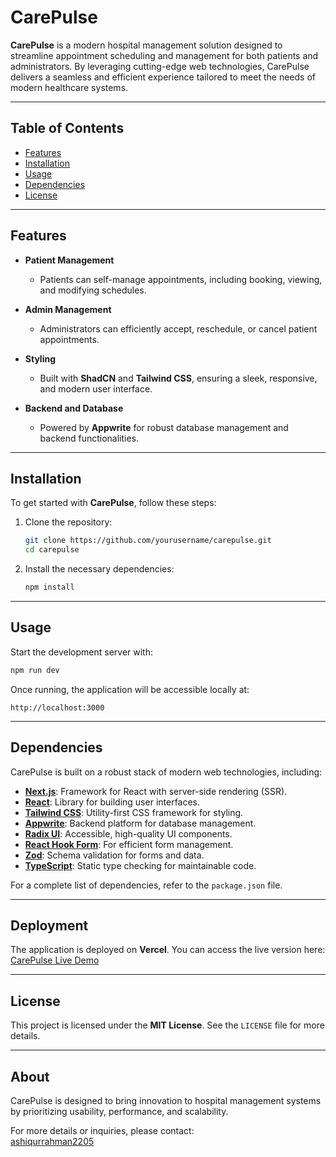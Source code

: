 # CarePulse

**CarePulse** is a modern hospital management solution designed to streamline appointment scheduling and management for both patients and administrators. By leveraging cutting-edge web technologies, CarePulse delivers a seamless and efficient experience tailored to meet the needs of modern healthcare systems.

---

## Table of Contents
- [Features](#features)
- [Installation](#installation)
- [Usage](#usage)
- [Dependencies](#dependencies)
- [License](#license)

---

## Features

- **Patient Management**  
  - Patients can self-manage appointments, including booking, viewing, and modifying schedules.

- **Admin Management**  
  - Administrators can efficiently accept, reschedule, or cancel patient appointments.

- **Styling**  
  - Built with **ShadCN** and **Tailwind CSS**, ensuring a sleek, responsive, and modern user interface.

- **Backend and Database**  
  - Powered by **Appwrite** for robust database management and backend functionalities.

---

## Installation

To get started with **CarePulse**, follow these steps:

1. Clone the repository:  
   ```bash
   git clone https://github.com/yourusername/carepulse.git
   cd carepulse
   ```

2. Install the necessary dependencies:  
   ```bash
   npm install
   ```

---

## Usage

Start the development server with:  
```bash
npm run dev
```

Once running, the application will be accessible locally at:  
```  
http://localhost:3000
```

---

## Dependencies

CarePulse is built on a robust stack of modern web technologies, including:

- **[Next.js](https://nextjs.org/)**: Framework for React with server-side rendering (SSR).  
- **[React](https://reactjs.org/)**: Library for building user interfaces.  
- **[Tailwind CSS](https://tailwindcss.com/)**: Utility-first CSS framework for styling.  
- **[Appwrite](https://appwrite.io/)**: Backend platform for database management.  
- **[Radix UI](https://www.radix-ui.com/)**: Accessible, high-quality UI components.  
- **[React Hook Form](https://react-hook-form.com/)**: For efficient form management.  
- **[Zod](https://zod.dev/)**: Schema validation for forms and data.  
- **[TypeScript](https://www.typescriptlang.org/)**: Static type checking for maintainable code.  

For a complete list of dependencies, refer to the `package.json` file.

---

## Deployment

The application is deployed on **Vercel**. You can access the live version here:  
[CarePulse Live Demo](https://care-pulse-lemon.vercel.app)

---

## License

This project is licensed under the **MIT License**. See the `LICENSE` file for more details.

---  

## About

CarePulse is designed to bring innovation to hospital management systems by prioritizing usability, performance, and scalability.

For more details or inquiries, please contact:  
[ashiqurrahman2205](ashiqurrahman2205@gmail.com)
